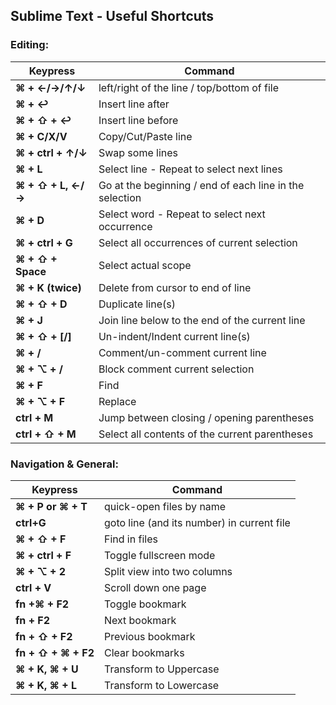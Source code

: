 ## Sublime Text - Useful Shortcuts

### Editing:

| Keypress | Command |
| ------------ | ----------- |
| **⌘ + ←/→/↑/↓** | left/right of the line / top/bottom of file |
| **⌘ + ↩** | Insert line after |
| **⌘ + ⇧ + ↩** | Insert line before |
| **⌘ + C/X/V** | Copy/Cut/Paste line |
| **⌘ + ctrl + ↑/↓** | Swap some lines |
| **⌘ + L** | Select line - Repeat to select next lines |
| **⌘ + ⇧ + L, ←/→** | Go at the beginning / end of each line in the selection |
| **⌘ + D** | Select word - Repeat to select next occurrence |
| **⌘ + ctrl + G** | Select all occurrences of current selection |
| **⌘ + ⇧ + Space** | Select actual scope |
| **⌘ + K (twice)** | Delete from cursor to end of line |
| **⌘ + ⇧ + D** | Duplicate line(s) |
| **⌘ + J** | Join line below to the end of the current line |
| **⌘ + ⇧ + [/]** | Un-indent/Indent current line(s) |
| **⌘ + /** | Comment/un-comment current line |
| **⌘ + ⌥ + /** | Block comment current selection |
| **⌘ + F** | Find |
| **⌘ + ⌥ + F** | Replace |
| **ctrl + M** | Jump between closing / opening parentheses |
| **ctrl + ⇧ + M** | Select all contents of the current parentheses |

### Navigation & General:

| Keypress | Command |
| ------------ | ----------- |
| **⌘ + P or ⌘ + T** | quick-open files by name |
| **ctrl+G** | goto line (and its number) in current file |
| **⌘ + ⇧ + F** | Find in files |
| **⌘ + ctrl + F** | Toggle fullscreen mode |
| **⌘ + ⌥ + 2** | Split view into two columns |
| **ctrl + V**  | Scroll down one page |
| **fn +⌘ + F2** | Toggle bookmark |
| **fn + F2** | Next bookmark |
| **fn + ⇧ + F2** | Previous bookmark |
| **fn + ⇧ + ⌘ + F2** | Clear bookmarks |
| **⌘ + K, ⌘ + U** | Transform to Uppercase |
| **⌘ + K, ⌘ + L** | Transform to Lowercase |

